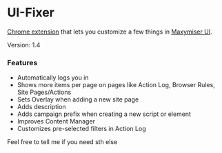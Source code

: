 # UI-Fixer
[Chrome extension](https://chrome.google.com/webstore/detail/ui-fixer/ocpdnkacigphdkeokobanmcinahdfnpd) that lets you customize a few things in [Maxymiser UI](https://ui61.maxymiser.com/).

Version: 1.4

### Features
* Automatically logs you in
* Shows more items per page on pages like Action Log, Browser Rules, Site Pages/Actions
* Sets Overlay when adding a new site page
* Adds description
* Adds campaign prefix when creating a new script or element
* Improves Content Manager
* Customizes pre-selected filters in Action Log

Feel free to tell me if you need sth else
